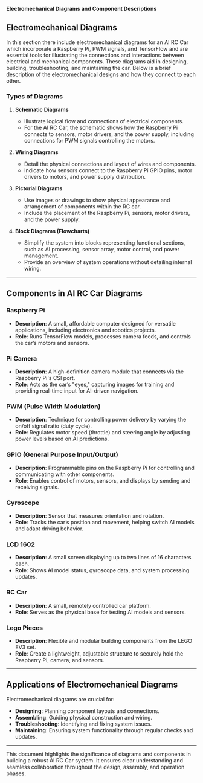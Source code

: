 **Electromechanical Diagrams and Component Descriptions**

## **Electromechanical Diagrams**

In this section there include electromechanical diagrams for an AI RC Car which incorporate a Raspberry Pi, PWM signals, and TensorFlow and are essential tools for illustrating the connections and interactions between electrical and mechanical components. These diagrams aid in designing, building, troubleshooting, and maintaining the car. Below is a brief description of the electromechanical designs and how they connect to each other. 

### **Types of Diagrams**

1. **Schematic Diagrams**  
   - Illustrate logical flow and connections of electrical components.  
   - For the AI RC Car, the schematic shows how the Raspberry Pi connects to sensors, motor drivers, and the power supply, including connections for PWM signals controlling the motors.  

2. **Wiring Diagrams**  
   - Detail the physical connections and layout of wires and components.  
   - Indicate how sensors connect to the Raspberry Pi GPIO pins, motor drivers to motors, and power supply distribution.

3. **Pictorial Diagrams**  
   - Use images or drawings to show physical appearance and arrangement of components within the RC car.  
   - Include the placement of the Raspberry Pi, sensors, motor drivers, and the power supply.

4. **Block Diagrams (Flowcharts)**  
   - Simplify the system into blocks representing functional sections, such as AI processing, sensor array, motor control, and power management.  
   - Provide an overview of system operations without detailing internal wiring.

---

## **Components in AI RC Car Diagrams**

### **Raspberry Pi**
- **Description**: A small, affordable computer designed for versatile applications, including electronics and robotics projects.  
- **Role**: Runs TensorFlow models, processes camera feeds, and controls the car’s motors and sensors.  

### **Pi Camera**
- **Description**: A high-definition camera module that connects via the Raspberry Pi's CSI port.  
- **Role**: Acts as the car’s "eyes," capturing images for training and providing real-time input for AI-driven navigation.  

### **PWM (Pulse Width Modulation)**
- **Description**: Technique for controlling power delivery by varying the on/off signal ratio (duty cycle).  
- **Role**: Regulates motor speed (throttle) and steering angle by adjusting power levels based on AI predictions.

### **GPIO (General Purpose Input/Output)**
- **Description**: Programmable pins on the Raspberry Pi for controlling and communicating with other components.  
- **Role**: Enables control of motors, sensors, and displays by sending and receiving signals.

### **Gyroscope**
- **Description**: Sensor that measures orientation and rotation.  
- **Role**: Tracks the car’s position and movement, helping switch AI models and adapt driving behavior.

### **LCD 1602**
- **Description**: A small screen displaying up to two lines of 16 characters each.  
- **Role**: Shows AI model status, gyroscope data, and system processing updates.

### **RC Car**
- **Description**: A small, remotely controlled car platform.  
- **Role**: Serves as the physical base for testing AI models and sensors.

### **Lego Pieces**
- **Description**: Flexible and modular building components from the LEGO EV3 set.  
- **Role**: Create a lightweight, adjustable structure to securely hold the Raspberry Pi, camera, and sensors.

---

## **Applications of Electromechanical Diagrams**

Electromechanical diagrams are crucial for:  
- **Designing**: Planning component layouts and connections.  
- **Assembling**: Guiding physical construction and wiring.  
- **Troubleshooting**: Identifying and fixing system issues.  
- **Maintaining**: Ensuring system functionality through regular checks and updates.  

---

This document highlights the significance of diagrams and components in building a robust AI RC Car system. It ensures clear understanding and seamless collaboration throughout the design, assembly, and operation phases.
